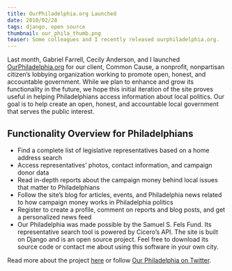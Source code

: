 ```yaml
---
title: OurPhiladelphia.org Launched
date: 2010/02/28
tags: django, open source
thumbnail: our_phila_thumb.png
teaser: Some colleagues and I recently released ourphiladelphia.org.
---
```


Last month, Gabriel Farrell, Cecily Anderson, and I launched [OurPhiladelphia.org](http://ourphiladelphia.org) for our client, Common Cause, a nonprofit, nonpartisan citizen’s lobbying organization working to promote open, honest, and accountable government. While we plan to enhance and grow its functionality in the future, we hope this initial iteration of the site proves useful in helping Philadelphians access information about local politics. Our goal is to help create an open, honest, and accountable local government that serves the public interest.

## Functionality Overview for Philadelphians

* Find a complete list of legislative representatives based on a home address search
* Access representatives’ photos, contact information, and campaign donor data
* Read in-depth reports about the campaign money behind local issues that matter to Philadelphians
* Follow the site’s blog for articles, events, and Philadelphia news related to how campaign money works in Philadelphia politics
* Register to create a profile, comment on reports and blog posts, and get a personalized news feed
* Our Philadelphia was made possible by the Samuel S. Fels Fund. Its representative search tool is powered by Cicero’s API. The site is built on Django and is an open source project. Feel free to download its source code or contact me about using this software in your own city.

Read more about the project [here](/projects/our-philadelphia) or follow [Our Philadelphia on Twitter](http://twitter.com/ourphiladelphia).
